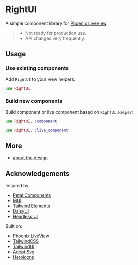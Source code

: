 # RightUI

A simple component library for [Phoenix LiveView](https://github.com/phoenixframework/phoenix_live_view).

> - Not ready for production use.
> - API changes very frequently.

## Usage

### Use existing components

Add `RightUI` to your view helpers:

```elixir
use RightUI
```

### Build new components

Build component or live component based on `RightUI.Helper`:

```elixir
use RightUI, :component
```

```elixir
use RightUI, :live_component
```

## More

- [about the design](./docs/design.md)

## Acknowledgements

Inspired by:

- [Petal Components](https://github.com/petalframework/petal_components)
- [MUI](https://mui.com/)
- [Tailwind Elements](https://tailwind-elements.com/)
- [DaisyUI](https://daisyui.com/)
- [Headless UI](https://headlessui.dev/)

Built on:

- [Phoenix LiveView](https://github.com/phoenixframework/phoenix_live_view)
- [TailwindCSS](https://tailwindcss.com/)
- [TailwindUI](https://tailwindui.com/)
- [Adept.Svg](https://github.com/adept-bits/adept_svg)
- [Heroicons](https://heroicons.com/)
